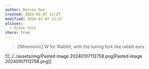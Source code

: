 ```yaml
---
author: Harvey Guo
created: 2024-01-07 11:27
modified: 2024-01-07 11:27
aliases:
  - Rinne test
share: true
---
```



>[!Mnemonic] 
>W for Wabbit, with the tuning fork like rabbit ears

![[../../assets/img/Pasted image 20240107112758.png|Pasted image 20240107112758.png]]